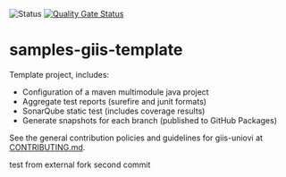 ![Status](https://github.com/giis-uniovi/samples-giis-template/actions/workflows/test.yml/badge.svg)
[![Quality Gate Status](https://sonarcloud.io/api/project_badges/measure?project=my%3Asamples-giis-template&metric=alert_status)](https://sonarcloud.io/summary/new_code?id=my%3Asamples-giis-template)

# samples-giis-template

Template project, includes:
- Configuration of a maven multimodule java project
- Aggregate test reports (surefire and junit formats)
- SonarQube static test (includes coverage results)
- Generate snapshots for each branch (published to GitHub Packages)

See the general contribution policies and guidelines for giis-uniovi at [CONTRIBUTING.md](https://github.com/giis-uniovi/.github/blob/main/profile/CONTRIBUTING.md).

test from external fork
second commit
